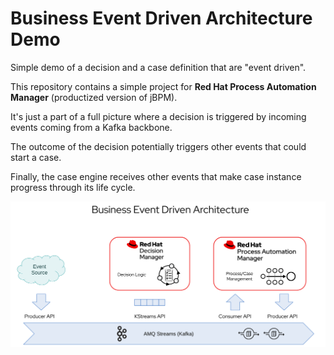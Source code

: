 Business Event Driven Architecture Demo
==========================================

Simple demo of a decision and a case definition that are "event driven".

This repository contains a simple project for **Red Hat Process Automation Manager** (productized version of jBPM).

It's just a part of a full picture where a decision is triggered by incoming events coming from a Kafka backbone.

The outcome of the decision potentially triggers other events that could start a case.

Finally, the case engine receives other events that make case instance progress through its life cycle.

![Business Event Driven Architecture](docs/business-event-driven-architecture.png)
